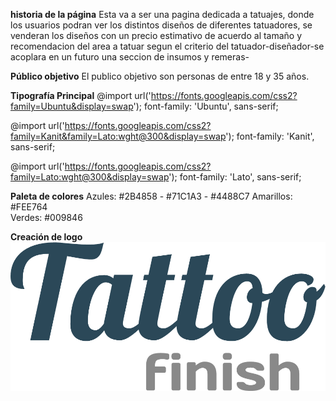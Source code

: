 **historia de la página**
Esta va a ser una pagina dedicada a tatuajes, donde los usuarios podran ver los distintos diseños de diferentes tatuadores, se venderan los diseños con un precio estimativo de acuerdo al tamaño y recomendacion del area a tatuar segun el criterio del tatuador-diseñador-se acoplara en un futuro una seccion de insumos y remeras-

**Público objetivo**
El publico objetivo son personas de entre 18 y 35 años.

**Tipografía Principal**
@import url('https://fonts.googleapis.com/css2?family=Ubuntu&display=swap');
font-family: 'Ubuntu', sans-serif;

@import url('https://fonts.googleapis.com/css2?family=Kanit&family=Lato:wght@300&display=swap');
font-family: 'Kanit', sans-serif;

@import url('https://fonts.googleapis.com/css2?family=Lato:wght@300&display=swap');
font-family: 'Lato', sans-serif;

**Paleta de colores**
Azules: #2B4858 - #71C1A3 - #4488C7
Amarillos: #FEE764  
Verdes: #009846

**Creación de logo**
![Esta es una imagen](./tattofinishcolor.png)
